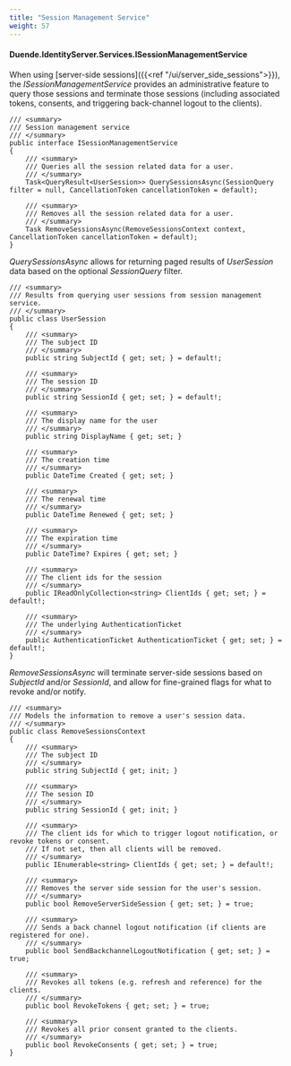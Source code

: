 ```yaml
---
title: "Session Management Service"
weight: 57
---
```


#### Duende.IdentityServer.Services.ISessionManagementService

When using [server-side sessions]({{<ref "/ui/server_side_sessions">}}), the *ISessionManagementService* provides an administrative feature to query those sessions and terminate those sessions (including associated tokens, consents, and triggering back-channel logout to the clients).

```
/// <summary>
/// Session management service
/// </summary>
public interface ISessionManagementService
{
    /// <summary>
    /// Queries all the session related data for a user.
    /// </summary>
    Task<QueryResult<UserSession>> QuerySessionsAsync(SessionQuery filter = null, CancellationToken cancellationToken = default);
    
    /// <summary>
    /// Removes all the session related data for a user.
    /// </summary>
    Task RemoveSessionsAsync(RemoveSessionsContext context, CancellationToken cancellationToken = default);
}
```

*QuerySessionsAsync* allows for returning paged results of *UserSession* data based on the optional *SessionQuery* filter.

```
/// <summary>
/// Results from querying user sessions from session management service.
/// </summary>
public class UserSession
{
    /// <summary>
    /// The subject ID
    /// </summary>
    public string SubjectId { get; set; } = default!;

    /// <summary>
    /// The session ID
    /// </summary>
    public string SessionId { get; set; } = default!;

    /// <summary>
    /// The display name for the user
    /// </summary>
    public string DisplayName { get; set; }

    /// <summary>
    /// The creation time
    /// </summary>
    public DateTime Created { get; set; }

    /// <summary>
    /// The renewal time
    /// </summary>
    public DateTime Renewed { get; set; }

    /// <summary>
    /// The expiration time
    /// </summary>
    public DateTime? Expires { get; set; }

    /// <summary>
    /// The client ids for the session
    /// </summary>
    public IReadOnlyCollection<string> ClientIds { get; set; } = default!;

    /// <summary>
    /// The underlying AuthenticationTicket
    /// </summary>
    public AuthenticationTicket AuthenticationTicket { get; set; } = default!;
}
```

*RemoveSessionsAsync* will terminate server-side sessions based on *SubjectId* and/or *SessionId*, and allow for fine-grained flags for what to revoke and/or notify.

```
/// <summary>
/// Models the information to remove a user's session data.
/// </summary>
public class RemoveSessionsContext
{
    /// <summary>
    /// The subject ID
    /// </summary>
    public string SubjectId { get; init; }

    /// <summary>
    /// The sesion ID
    /// </summary>
    public string SessionId { get; init; }

    /// <summary>
    /// The client ids for which to trigger logout notification, or revoke tokens or consent.
    /// If not set, then all clients will be removed.
    /// </summary>
    public IEnumerable<string> ClientIds { get; set; } = default!;

    /// <summary>
    /// Removes the server side session for the user's session.
    /// </summary>
    public bool RemoveServerSideSession { get; set; } = true;

    /// <summary>
    /// Sends a back channel logout notification (if clients are registered for one).
    /// </summary>
    public bool SendBackchannelLogoutNotification { get; set; } = true;

    /// <summary>
    /// Revokes all tokens (e.g. refresh and reference) for the clients.
    /// </summary>
    public bool RevokeTokens { get; set; } = true;

    /// <summary>
    /// Revokes all prior consent granted to the clients.
    /// </summary>
    public bool RevokeConsents { get; set; } = true;
}
```
